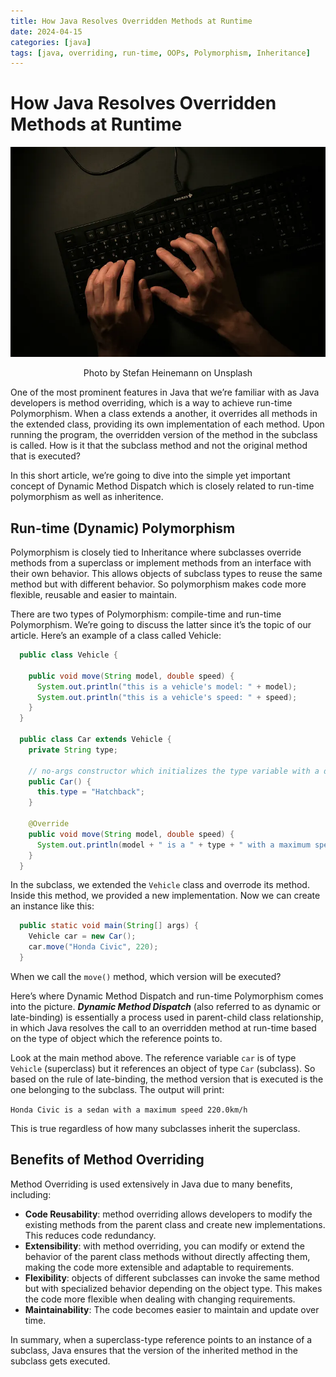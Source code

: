 ```yaml
---
title: How Java Resolves Overridden Methods at Runtime
date: 2024-04-15
categories: [java]
tags: [java, overriding, run-time, OOPs, Polymorphism, Inheritance]
---
```


# How Java Resolves Overridden Methods at Runtime
![img_1.png](../assets/img/img_1.png)
<p style="text-align: center;">Photo by Stefan Heinemann on Unsplash</p>

One of the most prominent features in Java that we’re familiar with as Java developers is method overriding, which is a way to achieve run-time Polymorphism. When a class extends a another, it overrides all methods in the extended class, providing its own implementation of each method. Upon running the program, the overridden version of the method in the subclass is called. How is it that the subclass method and not the original method that is executed?

In this short article, we’re going to dive into the simple yet important concept of Dynamic Method Dispatch which is closely related to run-time polymorphism as well as inheritence.

## Run-time (Dynamic) Polymorphism
Polymorphism is closely tied to Inheritance where subclasses override methods from a superclass or implement methods from an interface with their own behavior. This allows objects of subclass types to reuse the same method but with different behavior. So polymorphism makes code more flexible, reusable and easier to maintain.

There are two types of Polymorphism: compile-time and run-time Polymorphism. We’re going to discuss the latter since it’s the topic of our article. Here’s an example of a class called Vehicle:

```java
  public class Vehicle {

    public void move(String model, double speed) {
      System.out.println("this is a vehicle's model: " + model);
      System.out.println("this is a vehicle's speed: " + speed);
    }
  }

  public class Car extends Vehicle {
    private String type;
  
    // no-args constructor which initializes the type variable with a default value
    public Car() {
      this.type = "Hatchback";
    }
  
    @Override
    public void move(String model, double speed) {
      System.out.println(model + " is a " + type + " with a maximum speed of " + speed + "km/h");
    }
  }
```

In the subclass, we extended the `Vehicle` class and overrode its method. Inside this method, we provided a new implementation. Now we can create an instance like this:

```java
  public static void main(String[] args) {
    Vehicle car = new Car();
    car.move("Honda Civic", 220);
  }

```
When we call the `move()` method, which version will be executed?

Here’s where Dynamic Method Dispatch and run-time Polymorphism comes into the picture. _**Dynamic Method Dispatch**_ (also referred to as dynamic or late-binding) is essentially a process used in parent-child class relationship, in which Java resolves the call to an overridden method at run-time based on the type of object which the reference points to.

Look at the main method above. The reference variable `car` is of type `Vehicle` (superclass) but it references an object of type `Car` (subclass). 
So based on the rule of late-binding, the method version that is executed is the one belonging to the subclass. The output will print:

`Honda Civic is a sedan with a maximum speed 220.0km/h`

This is true regardless of how many subclasses inherit the superclass.

## Benefits of Method Overriding
Method Overriding is used extensively in Java due to many benefits, including:

- **Code Reusability**: method overriding allows developers to modify the existing methods from the parent class and create new implementations. This reduces code redundancy.
- **Extensibility**: with method overriding, you can modify or extend the behavior of the parent class methods without directly affecting them, making the code more extensible and adaptable to requirements.
- **Flexibility**: objects of different subclasses can invoke the same method but with specialized behavior depending on the object type. This makes the code more flexible when dealing with changing requirements.
- **Maintainability**: The code becomes easier to maintain and update over time.

In summary, when a superclass-type reference points to an instance of a subclass, Java ensures that the version of the inherited method in the subclass gets executed.

